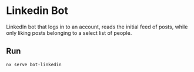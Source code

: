 # Linkedin Bot

LinkedIn bot that logs in to an account, reads the initial feed of posts, while only liking posts belonging to a select list of people.

## Run

```bash
nx serve bot-linkedin
```
